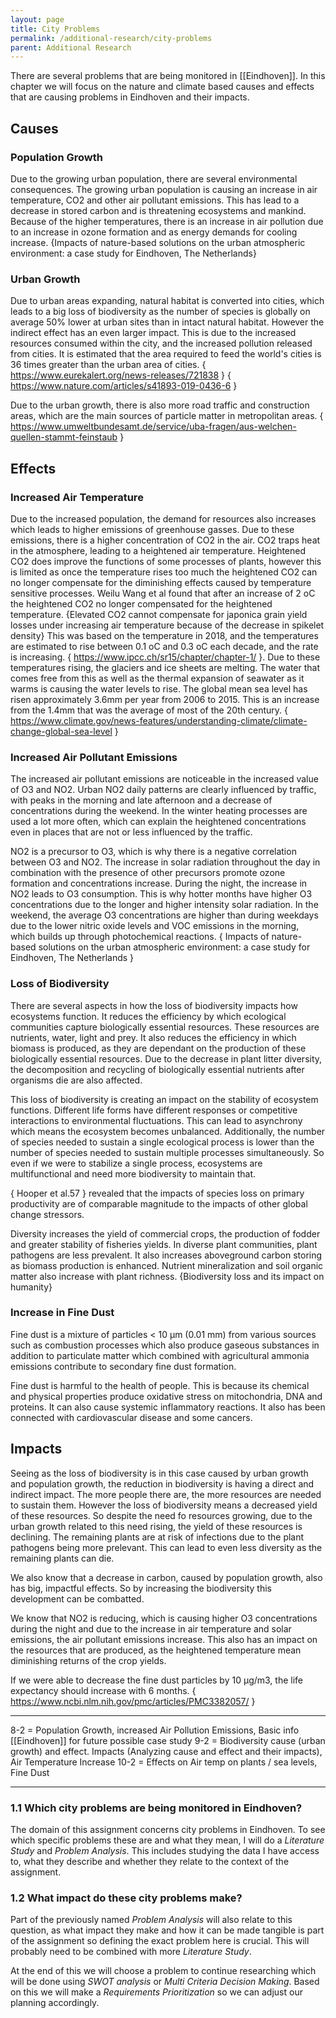 ```yaml
---
layout: page
title: City Problems
permalink: /additional-research/city-problems
parent: Additional Research
---
```

There are several problems that are being monitored in [[Eindhoven]]. In this chapter we will focus on the nature and climate based causes and effects that are causing problems in Eindhoven and their impacts.

## Causes
### Population Growth
Due to the growing urban population, there are several environmental consequences. The growing urban population is causing an increase in air temperature, CO2 and other air pollutant emissions. This has lead to a decrease in stored carbon and is threatening ecosystems and mankind. Because of the higher temperatures, there is an increase in air pollution due to an increase in ozone formation and as energy demands for cooling increase. {Impacts of nature-based solutions on the urban atmospheric environment: a case study for Eindhoven, The Netherlands}

### Urban Growth
Due to urban areas expanding, natural habitat is converted into cities, which leads to a big loss of biodiversity as the number of species is globally on average 50% lower at urban sites than in intact natural habitat. However the indirect effect has an even larger impact. This is due to the increased resources consumed within the city, and the increased pollution released from cities. It is estimated that the area required to feed the world's cities is 36 times greater than the urban area of cities. { https://www.eurekalert.org/news-releases/721838 } { https://www.nature.com/articles/s41893-019-0436-6 }

Due to the urban growth, there is also more road traffic and construction areas, which are the main sources of particle matter in metropolitan areas. { https://www.umweltbundesamt.de/service/uba-fragen/aus-welchen-quellen-stammt-feinstaub }


## Effects
### Increased Air Temperature
Due to the increased population, the demand for resources also increases which leads to higher emissions of greenhouse gasses. Due to these emissions, there is a higher concentration of CO2 in the air. CO2 traps heat in the atmosphere, leading to a heightened air temperature. Heightened CO2 does improve the functions of some processes of plants, however this is limited as once the temperature rises too much the heightened CO2 can no longer compensate for the diminishing effects caused by temperature sensitive processes. Weilu Wang et al found that after an increase of 2 oC the heightened CO2 no longer compensated for the heightened temperature. {Elevated CO2 cannot compensate for japonica grain yield losses under increasing air temperature because of the decrease in spikelet density} This was based on the temperature in 2018, and the temperatures are estimated to rise between 0.1 oC and 0.3 oC each decade, and the rate is increasing. { https://www.ipcc.ch/sr15/chapter/chapter-1/ }. Due to these temperatures rising, the glaciers and  ice sheets are melting. The water that comes free from this as well as the thermal expansion of seawater as it warms is causing the water levels to rise. The global mean sea level has risen approximately 3.6mm per year from 2006 to 2015. This is an increase from the 1.4mm that was the average of most of the 20th century.  { https://www.climate.gov/news-features/understanding-climate/climate-change-global-sea-level }

### Increased Air Pollutant Emissions
The increased air pollutant emissions are noticeable in the increased value of O3 and NO2. Urban NO2 daily patterns are clearly influenced by traffic, with peaks in the morning and late afternoon and a decrease of concentrations during the weekend. In the winter heating processes are used a lot more often, which can explain the heightened concentrations even in places that are not or less influenced by the traffic. 

NO2 is a precursor to O3, which is why there is a negative correlation between O3 and NO2. The increase in solar radiation throughout the day in combination with the presence of other precursors promote ozone formation and concentrations increase. During the night, the increase in NO2 leads to O3 consumption. This is why hotter months have higher O3 concentrations due to the longer and higher intensity solar radiation. In the weekend, the average O3 concentrations are higher than during weekdays due to the lower nitric oxide levels and VOC emissions in the morning, which builds up through photochemical reactions. 
{ Impacts of nature-based solutions on the urban atmospheric environment: a case study for Eindhoven, The Netherlands } 

### Loss of Biodiversity
There are several aspects in how the loss of biodiversity impacts how ecosystems function. It reduces the efficiency by which ecological communities capture biologically essential resources. These resources are nutrients, water, light and prey. It also reduces the efficiency in which biomass is produced, as they are dependant on the production of these biologically essential resources. Due to the decrease in plant litter diversity, the decomposition and recycling of biologically essential nutrients after organisms die are also affected.

This loss of biodiversity is creating an impact on the stability of ecosystem functions. Different life forms have different responses or competitive interactions to environmental fluctuations. This can lead to asynchrony which means the ecosystem becomes unbalanced. Additionally, the number of species needed to sustain a single ecological process is lower than the number of species needed to sustain multiple processes simultaneously. So even if we were to stabilize a single process, ecosystems are multifunctional and need more biodiversity to maintain that.

{ Hooper et al.57 } revealed that the impacts of species loss on primary productivity are of comparable magnitude to the impacts of other global change stressors. 

Diversity increases the yield of commercial crops, the production of fodder and greater stability of fisheries yields. In diverse plant communities, plant pathogens are less prevalent. It also increases aboveground carbon storing as biomass production is enhanced. Nutrient mineralization and soil organic matter also increase with plant richness.  {Biodiversity loss and its impact on humanity}

### Increase in Fine Dust
Fine dust is a mixture of particles < 10 µm (0.01 mm) from various sources such as combustion processes which also produce gaseous substances in addition to particulate matter which combined with agricultural ammonia emissions contribute to secondary fine dust formation.

Fine dust is harmful to the health of people. This is because its chemical and physical properties produce oxidative stress on mitochondria, DNA and proteins. It can also cause systemic inflammatory reactions. It also has been connected with cardiovascular disease and some cancers. 

## Impacts
Seeing as the loss of biodiversity is in this case caused by urban growth and population growth, the reduction in biodiversity is having a direct and indirect impact. The more people there are, the more resources are needed to sustain them. However the loss of biodiversity means a decreased yield of these resources. So despite the need fo resources growing, due to the urban growth related to this need rising, the yield of these resources is declining. The remaining plants are at risk of infections due to the plant pathogens being more prelevant. This can lead to even less diversity as the remaining plants can die.

We also know that a decrease in carbon, caused by population growth, also has big, impactful effects. So by increasing the biodiversity this development can be combatted. 

We know that NO2 is reducing, which is causing higher O3 concentrations during the night and due to the increase in air temperature and solar emissions, the air pollutant emissions increase. This also has an impact on the resources that are produced, as the heightened temperature mean diminishing returns of the crop yields.

If we were able to decrease the fine dust particles by 10 µg/m3, the life expectancy should increase with 6 months. { https://www.ncbi.nlm.nih.gov/pmc/articles/PMC3382057/ }


---

8-2 = Population Growth, increased Air Pollution Emissions, Basic info [[Eindhoven]] for future possible case study
9-2 = Biodiversity cause (urban growth) and effect. Impacts (Analyzing cause and effect and their impacts), Air Temperature Increase
10-2 = Effects on Air temp on plants / sea levels, Fine Dust

---
### 1.1 Which city problems are being monitored in Eindhoven?
The domain of this assignment concerns city problems in Eindhoven. To see which specific problems these are and what they mean, I will do a *Literature Study* and *Problem Analysis*. This includes studying the data I have access to, what they describe and whether they relate to the context of the assignment.

### 1.2 What impact do these city problems make?
Part of the previously named *Problem Analysis* will also relate to this question, as what impact they make and how it can be made tangible is part of the assignment so defining the exact problem here is crucial. This will probably need to be combined with more *Literature Study*.

At the end of this we will choose a problem to continue researching which will be done using *SWOT analysis* or *Multi Criteria Decision Making*.  Based on this we will make a *Requirements Prioritization* so we can adjust our planning accordingly.